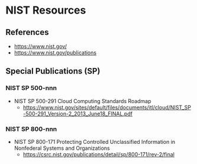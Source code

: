 
# NIST Resources

## References
* https://www.nist.gov/
* https://www.nist.gov/publications

## Special Publications (SP)

### NIST SP 500-nnn
* NIST SP 500-291 Cloud Computing Standards Roadmap
  + https://www.nist.gov/sites/default/files/documents/itl/cloud/NIST_SP-500-291_Version-2_2013_June18_FINAL.pdf


### NIST SP 800-nnn
- NIST SP 800-171 Protecting Controlled Unclassified Information in Nonfederal Systems and Organizations
  + https://csrc.nist.gov/publications/detail/sp/800-171/rev-2/final


